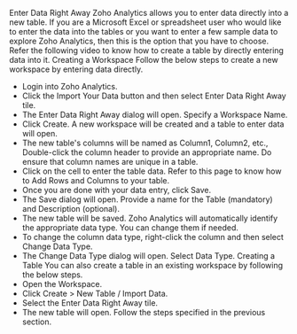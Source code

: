 Enter Data Right Away
Zoho Analytics allows you to enter data directly into a new table. If you are a Microsoft Excel or spreadsheet user who would like to enter the data into the tables or you want to enter a few sample data to explore Zoho Analytics, then this is the option that you have to choose.
Refer the following video to know how to create a table by directly entering data into it.
Creating a Workspace
Follow the below steps to create a new workspace by entering data directly.
- Login into Zoho Analytics.
- Click the Import Your Data button and then select Enter Data Right Away tile.
- The Enter Data Right Away dialog will open. Specify a Workspace Name.
- Click Create. A new workspace will be created and a table to enter data will open.
- The new table's columns will be named as Column1, Column2, etc., Double-click the column header to provide an appropriate name. Do ensure that column names are unique in a table.
- Click on the cell to enter the table data. Refer to this page to know how to Add Rows and Columns to your table.
- Once you are done with your data entry, click Save.
- The Save dialog will open. Provide a name for the Table (mandatory) and Description (optional).
- The new table will be saved. Zoho Analytics will automatically identify the appropriate data type. You can change them if needed.
- To change the column data type, right-click the column and then select Change Data Type.
- The Change Data Type dialog will open. Select Data Type.
Creating a Table
You can also create a table in an existing workspace by following the below steps.
- Open the Workspace.
- Click Create > New Table / Import Data.
- Select the Enter Data Right Away tile.
- The new table will open. Follow the steps specified in the previous section.